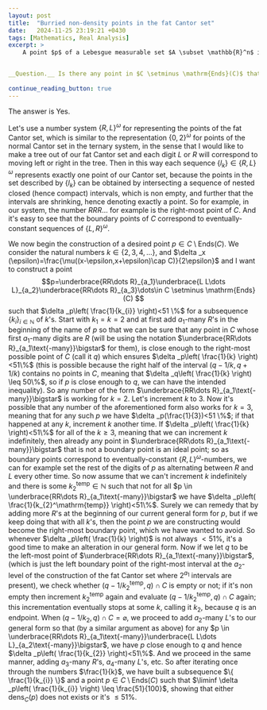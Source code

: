 ```yaml
---
layout: post
title:  "Burried non-density points in the fat Cantor set"
date:   2024-11-25 23:19:21 +0430
tags: [Mathematics, Real Analysis]
excerpt: >
    A point $p$ of a Lebesgue measurable set $A \subset \mathbb{R}^n$ is called the _Lebesgue density point of $A$_ if $\lim_{\epsilon \to 0} \frac{\mu(A \cap B(p,\epsilon))}{\mu(B(p,\epsilon))}=1$, i.e. in some sense $A$ takes 100% of the space about $p$. In general, if the limit above exists (regardless of whether it's equal to 1 or not), we call it's value the Lebesgue density of $A$ at $p$, denoted by $\mathrm{dens}_A(p)$. Fixing any Lebesgue measurable set $A$, there's a theorem called Lebesgue density theorem which states that for almost every $x \in \mathbb{R}$ we have either $\mathrm{dens}_A(x)=1$ or $\mathrm{dens}_A(x)=0$. The theorem looks reasonable if we think of simple shapes in space, for example if $A$ is a closed filled square in $\mathbb{R}^2$, then the interior points have density $1$ while the points in the complement have density 0, and the points on the boundary have measure density $\frac{1}{2}$, but the boundary of the square is a measure zero in $\mathbb{R}^2$. Restricting our attention to $\mathbb{R}$ and thinking about it for the favorite set in real analysis, Cantor set, it'll still make sense, because the Cantor set after all has measure zero itself, so those fractions are zero for all of the radii $\epsilon>0$ and point $x \in \mathbb{R}$. Now one might wonder to twist the situation more by thinking about the fat Cantor set $C$; where the set now has some mass in contrast with the Cantor set. Then how do the density and non-density points (i.e. points where that limit is either not equal to 1 or it doesn't exist) of $C$ look like? The fat Cantor set contains some easy to find Lebesgue non-density points: the boundary points of the open intervals that we remove at each step have density $\frac{1}{2}$, let such points in $C$ be denoted by $\mathrm{Ends}(C)$. Now here's the question,


__Question.__ Is there any point in $C \setminus \mathrm{Ends}(C)$ that is a non-density point of $C$? 
    
continue_reading_button: true
---
```


The answer is Yes. 

Let's use a number system $\{ R,L \}^\omega$ for representing the points of the fat Cantor set, which is similar to the representation $\{ 0,2 \}^\omega$ for points of the normal Cantor set in the ternary system, in the sense that I would like to make a tree out of our fat Cantor set and each digit $L$ or $R$ will correspond to moving left or right in the tree. Then in this way each sequence $\{ l_k \} \in \{ R,L \}^\omega$ represents exactly one point of our Cantor set, because the points in the set described by $\{ l_k \}$ can be obtained by intersecting a sequence of nested closed (hence compact) intervals, which is non empty, and further that the intervals are shrinking, hence denoting exactly a point. So for example, in our system, the number $R R R\dots$  for example is the right-most point of $C$. And it's easy to see that the boundary points of $C$ correspond to eventually-constant sequences of $\{ L,R \}^\omega$. 

We now begin the construction of a desired point $p \in C\setminus \mathrm{Ends}(C)$. We consider the natural numbers $k\in \{ 2,3,4, \dots \}$, and $\delta _x (\epsilon)=\frac{\mu((x-\epsilon,x+\epsilon)\cap C)}{2\epsilon}$ and I want to construct a point $$p=\underbrace{RR\dots R}_{a_1}\underbrace{L L\dots L}_{a_2}\underbrace{RR\dots R}_{a_3}\dots\in C \setminus \mathrm{Ends}(C) $$such that $\delta _p\left( \frac{1}{k_{i}} \right)<51 \%$ for a subsequence $\{ k_{i} \}_{i \in \mathbb{N}}$ of $k$'s. Start with $k_{1}=k=2$ and at first add $a_1$-many $R$'s in the beginning of the name of $p$ so that we can be sure that any point in $C$ whose first $a_1$-many digits are $R$ (will be using the notation $\underbrace{RR\dots R}_{a_1\text{-many}}\bigstar$ for them), is close enough to the right-most possible point of $C$ (call it $q$) which ensures $\delta _p\left( \frac{1}{k} \right)<51\%$ (this is possible because the right half of the interval $(q- 1 /k, q+ 1 /k)$ contains no points in $C$, meaning that $\delta _q\left( \frac{1}{k} \right) \leq 50\%$, so if $p$ is close enough to $q$, we can have the intended inequality). So any number of the form $\underbrace{RR\dots R}_{a_1\text{-many}}\bigstar$ is working for $k=2$. Let's increment $k$ to $3$. Now it's possible that any number of the aforementioned form also works for $k=3$, meaning that for any such $p$ we have $\delta _p(\frac{1}{3})<51 \%$; if that happened at any $k$, increment $k$ another time. If $\delta _p\left( \frac{1}{k} \right)<51\%$ for all of the $k\geq {3}$, meaning that we can increment $k$ indefinitely, then already any point in $\underbrace{RR\dots R}_{a_1\text{-many}}\bigstar$ that is not a boundary point is an ideal point; so as boundary points correspond to eventually-constant $\{ R,L \}^\omega$-numbers, we can for example set the rest of the digits of $p$ as alternating between $R$ and $L$ every other time. So now assume that we can't increment $k$ indefinitely and there is some $k_{2}^\mathrm{temp} \in \mathbb{N}$ such that not for all $p \in \underbrace{RR\dots R}_{a_1\text{-many}}\bigstar$ we have $\delta _p\left( \frac{1}{k_{2}^\mathrm{temp}} \right)<51\%$. Surely we can remedy that by adding more $R$'s at the beginning of our current general form for $p$, but if we keep doing that with all $k$'s, then the point $p$ we are constructing would become the right-most boundary point, which we have wanted to avoid. So whenever $\delta _p\left( \frac{1}{k} \right)$ is not always $<51\%$, it's a good time to make an alteration in our general form. Now if we let $q$ to be the left-most point of $\underbrace{RR\dots R}_{a_1\text{-many}}\bigstar$, (which is just the left boundary point of the right-most interval at the $a_2$-level of the construction of the fat Cantor set where $2^{a_1}$ intervals are present), we check whether $(q-1 /k_{2}^\mathrm{temp}, q)\cap C$ is empty or not; if it's non empty then increment $k_{2}^\mathrm{temp}$ again and evaluate $(q-1 /k_{2}^\mathrm{temp}, q)\cap C$ again; this incrementation eventually stops at some $k$, calling it $k_{2}$, because $q$ is an endpoint. When $(q-1 /k_{2}, q)\cap C = \varnothing$, we proceed to add $a_2$-many $L$'s to our general form so that (by a similar argument as above) for any $p \in \underbrace{RR\dots R}_{a_1\text{-many}}\underbrace{L L\dots L}_{a_2\text{-many}}\bigstar$, we have $p$ close enough to $q$ and hence $\delta _p\left( \frac{1}{k_{2}} \right)<51\%$. And we proceed in the same manner, adding $a_3$-many $R$'s, $a_4$-many $L$'s, etc.
So after iterating once through the numbers $\frac{1}{k}$, we have built a subsequence $\{  \frac{1}{k_{i}}  \}$  and a point $p \in C\setminus\mathrm{Ends}(C)$ such that $\liminf \delta _p\left( \frac{1}{k_{i}} \right) \leq \frac{51}{100}$, showing that either $\mathrm{dens}_C(p)$ does not exists or it's $\leq 51\%$. 
